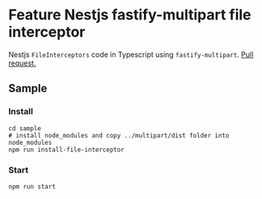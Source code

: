 # Feature Nestjs fastify-multipart file interceptor
Nestjs `FileInterceptors` code in Typescript using `fastify-multipart`. [Pull request.](https://github.com/nestjs/nest/pull/6935)

## Sample

### Install
```
cd sample
# install node_modules and copy ../multipart/dist folder into node_modules
npm run install-file-interceptor
```

### Start
```
npm run start
```